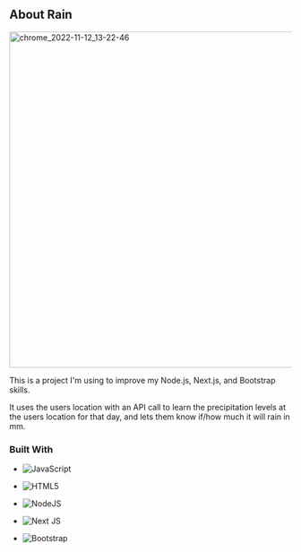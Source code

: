 ## About Rain

<img width="600" alt="chrome_2022-11-12_13-22-46" src="https://i.imgur.com/O4u57U6.png">

This is a project I'm using to improve my Node.js, Next.js, and Bootstrap skills.

It uses the users location with an API call to learn the precipitation levels at the users location for that day, and lets them know if/how much it will rain in mm.

### Built With

* ![JavaScript](https://img.shields.io/badge/javascript-%23323330.svg?style=for-the-badge&logo=javascript&logoColor=%23F7DF1E)
* ![HTML5](https://img.shields.io/badge/html5-%23E34F26.svg?style=for-the-badge&logo=html5&logoColor=white)

* ![NodeJS](https://img.shields.io/badge/node.js-6DA55F?style=for-the-badge&logo=node.js&logoColor=white)
* ![Next JS](https://img.shields.io/badge/Next-black?style=for-the-badge&logo=next.js&logoColor=white)
* ![Bootstrap](https://img.shields.io/badge/bootstrap-%23563D7C.svg?style=for-the-badge&logo=bootstrap&logoColor=white)

